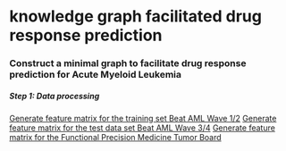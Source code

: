 # knowledge graph facilitated drug response prediction


### Construct a minimal graph to facilitate drug response prediction for Acute Myeloid Leukemia

##### Step 1: Data processing
[Generate feature matrix for the training set Beat AML Wave 1/2](./notebooks/Step0_Generate_feature_matrix_beatAML_wave12.ipynb)
[Generate feature matrix for the test data set Beat AML Wave 3/4](./notebooks/Step0_Generate_feature_matrix_beatAML_wave1_4.ipynb)
[Generate feature matrix for the Functional Precision Medicine Tumor Board](./notebooks/Step0_Generate_feature_matrix_Finland.ipynb)


### 